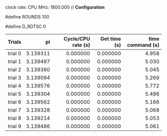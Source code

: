 clock rate:
CPU MHz:             1800.000
// **Configuration**

#define ROUNDS 100

#define D_RDTSC 0

| Trials | pi | Cycle/CPU rate (s) | Get time (s) | time command (s) |
|-:|-:|-:|-:|-:|
| trial 0 |  3.139311 | 0.000000 | 0.000000 | 4.958 |
| trial 1 |  3.139497 | 0.000000 | 0.000000 | 5.030 |
| trial 2 |  3.139380 | 0.000000 | 0.000000 | 5.045 |
| trial 3 |  3.139094 | 0.000000 | 0.000000 | 5.269 |
| trial 4 |  3.139576 | 0.000000 | 0.000000 | 5.772 |
| trial 5 |  3.139304 | 0.000000 | 0.000000 | 5.496 |
| trial 6 |  3.139562 | 0.000000 | 0.000000 | 5.166 |
| trial 7 |  3.139328 | 0.000000 | 0.000000 | 5.068 |
| trial 8 |  3.139214 | 0.000000 | 0.000000 | 5.053 |
| trial 9 |  3.139486 | 0.000000 | 0.000000 | 5.061 |
